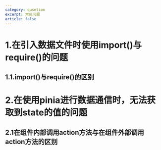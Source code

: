 ```yaml
---
category: qusetion
excerpt: 常见问题
article: false
---
```


# 1.在引入数据文件时使用import()与require()的问题
## 1.1.import()与require()的区别
# 2.在使用pinia进行数据通信时，无法获取到state的值的问题
## 2.1在组件内部调用action方法与在组件外部调用action方法的区别

